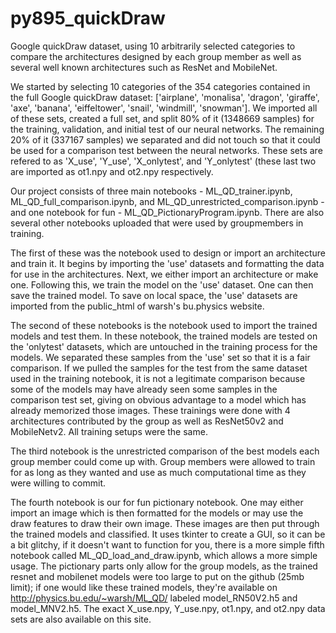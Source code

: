# py895_quickDraw

Google quickDraw dataset, using 10 arbitrarily selected categories to compare the architectures designed by each group member as well as several well known architectures such as ResNet and MobileNet.

We started by selecting 10 categories of the 354 categories contained in the full Google quickDraw dataset: ['airplane', 'monalisa', 'dragon', 'giraffe', 'axe', 'banana', 'eiffeltower', 'snail', 'windmill', 'snowman']. We imported all of these sets, created a full set, and split 80% of it (1348669 samples) for the training, validation, and initial test of our neural networks. The remaining 20% of it (337167 samples) we separated and did not touch so that it could be used for a comparison test between the neural networks.
These sets are refered to as 'X_use', 'Y_use', 'X_onlytest', and 'Y_onlytest' (these last two are imported as ot1.npy and ot2.npy respectively.

Our project consists of three main notebooks - ML_QD_trainer.ipynb, ML_QD_full_comparison.ipynb, and ML_QD_unrestricted_comparison.ipynb - and one notebook for fun - ML_QD_PictionaryProgram.ipynb. There are also several other notebooks uploaded that were used by groupmembers in training.

The first of these was the notebook used to design or import an architecture and train it. It begins by importing the 'use' datasets and formatting the data for use in the architectures. Next, we either import an architecture or make one. Following this, we train the model on the 'use' dataset. One can then save the trained model. To save on local space, the 'use' datasets are imported from the public_html of warsh's bu.physics website.

The second of these notebooks is the notebook used to import the trained models and test them. In these notebook, the trained models are tested on the 'onlytest' datasets, which are untouched in the training process for the models. We separated these samples from the 'use' set so that it is a fair comparison. If we pulled the samples for the test from the same dataset used in the training notebook, it is not a legitimate comparison because some of the models may have already seen some samples in the comparison test set, giving on obvious advantage to a model which has already memorized those images. These trainings were done with 4 architectures contributed by the group as well as ResNet50v2 and MobileNetv2. All training setups were the same.

The third notebook is the unrestricted comparison of the best models each group member could come up with. Group members were allowed to train for as long as they wanted and use as much computational time as they were willing to commit.

The fourth notebook is our for fun pictionary notebook. One may either import an image which is then formatted for the models or may use the draw features to draw their own image. These images are then put through the trained models and classified. It uses tkinter to create a GUI, so it can be a bit glitchy, if it doesn't want to function for you, there is a more simple fifth notebook called ML_QD_load_and_draw.ipynb, which allows a more simple usage. The pictionary parts only allow for the group models, as the trained resnet and mobilenet models were too large to put on the github (25mb limit); if one would like these trained models, they're available on http://physics.bu.edu/~warsh/ML_QD/ labeled model_RN50V2.h5 and model_MNV2.h5. The exact X_use.npy, Y_use.npy, ot1.npy, and ot2.npy data sets are also available on this site.
